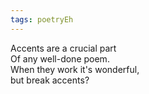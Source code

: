 ```yaml
---
tags: poetryEh
---
```


Accents are a crucial part  
Of any well-done poem.  
When they work it's wonderful,  
but break accents?